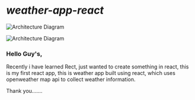 # *weather-app-react*
![Architecture Diagram](/src/assets/pc.png)

![Architecture Diagram](/src/assets/phone.png)

### Hello Guy's,

Recently i have learned Rect, just wanted to create something in react, this is my first react app, this is weather app built using react, which uses openweather map api to collect weather information.

Thank you.......
